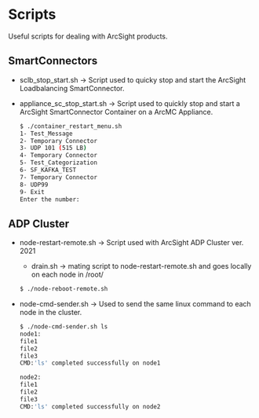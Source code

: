 # Scripts
Useful scripts for dealing with ArcSight products.
## SmartConnectors
* sclb_stop_start.sh -> Script used to quicky stop and start the ArcSight Loadbalancing SmartConnector.
* appliance_sc_stop_start.sh -> Script used to quickly stop and start a ArcSight SmartConnector Container on a ArcMC Appliance.

    ```bash
    $ ./container_restart_menu.sh 
    1- Test_Message
    2- Temporary Connector
    3- UDP 101 (515 LB)
    4- Temporary Connector
    5- Test_Categorization
    6- SF_KAFKA_TEST
    7- Temporary Connector
    8- UDP99
    9- Exit
    Enter the number: 
    ```


## ADP Cluster
* node-restart-remote.sh -> Script used with ArcSight ADP Cluster ver. 2021
    * drain.sh -> mating script to node-restart-remote.sh and goes locally on each node in /root/

    ```bash
    $ ./node-reboot-remote.sh
    ```
    

* node-cmd-sender.sh -> Used to send the same linux command to each node in the cluster.
    ```bash
    $ ./node-cmd-sender.sh ls
    node1:
    file1
    file2
    file3
    CMD:'ls' completed successfully on node1

    node2:
    file1
    file2
    file3
    CMD:'ls' completed successfully on node2
    ```
